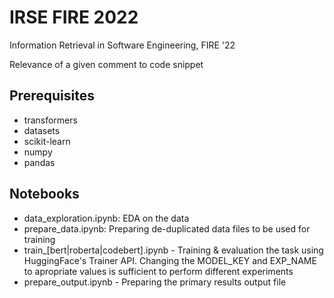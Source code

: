 # IRSE FIRE 2022

Information Retrieval in Software Engineering, FIRE '22

Relevance of a given comment to code snippet

## Prerequisites
- transformers
- datasets
- scikit-learn
- numpy
- pandas

## Notebooks

- data_exploration.ipynb: EDA on the data
- prepare_data.ipynb: Preparing de-duplicated data files to be used for training
- train_[bert|roberta|codebert].ipynb - Training & evaluation the task using HuggingFace's Trainer API. Changing the MODEL_KEY and EXP_NAME to apropriate values is sufficient to perform different experiments
- prepare_output.ipynb - Preparing the primary results output file
